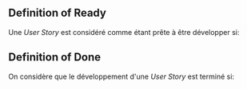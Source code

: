 ## Definition of Ready

Une _User Story_ est considéré comme étant prête à être développer si:


## Definition of Done

On considère que le développement d'une _User Story_ est terminé si:

